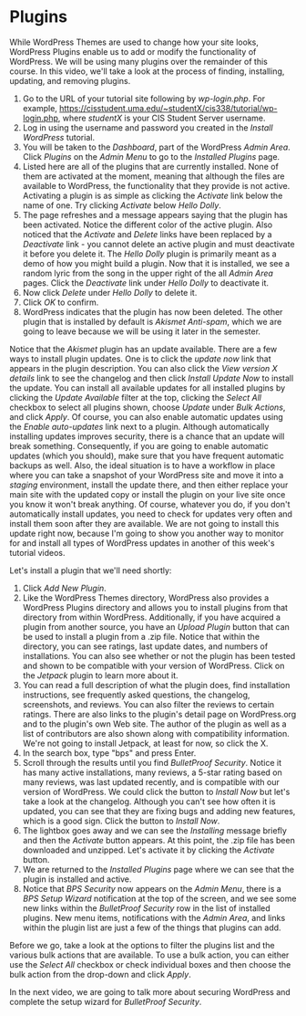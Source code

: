 # Plugins

While WordPress Themes are used to change how your site looks, WordPress Plugins enable us to add or modify the functionality of WordPress. We will be using many plugins over the remainder of this course. In this video, we'll take a look at the process of finding, installing, updating, and removing plugins.

1. Go to the URL of your tutorial site following by _wp-login.php_. For example, <https://cisstudent.uma.edu/~studentX/cis338/tutorial/wp-login.php>, where _studentX_ is your CIS Student Server username.
2. Log in using the username and password you created in the _Install WordPress_ tutorial.
3. You will be taken to the _Dashboard_, part of the WordPress _Admin Area_. Click _Plugins_ on the _Admin Menu_ to go to the _Installed Plugins_ page.
4. Listed here are all of the plugins that are currently installed. None of them are activated at the moment, meaning that although the files are available to WordPress, the functionality that they provide is not active. Activating a plugin is as simple as clicking the _Activate_ link below the name of one. Try clicking _Activate_ below _Hello Dolly_.
5. The page refreshes and a message appears saying that the plugin has been activated. Notice the different color of the active plugin. Also noticed that the _Activate_ and _Delete_ links have been replaced by a _Deactivate_ link - you cannot delete an active plugin and must deactivate it before you delete it. The _Hello Dolly_ plugin is primarily meant as a demo of how you might build a plugin. Now that it is installed, we see a random lyric from the song in the upper right of the all _Admin Area_ pages. Click the _Deactivate_ link under _Hello Dolly_ to deactivate it.
6. Now click _Delete_ under _Hello Dolly_ to delete it.
7. Click _OK_ to confirm.
8. WordPress indicates that the plugin has now been deleted. The other plugin that is installed by default is _Akismet Anti-spam_, which we are going to leave because we will be using it later in the semester.

Notice that the _Akismet_ plugin has an update available. There are a few ways to install plugin updates. One is to click the _update now_ link that appears in the plugin description. You can also click the _View version X details_ link to see the changelog and then click _Install Update Now_ to install the update. You can install all available updates for all installed plugins by clicking the _Update Available_ filter at the top, clicking the _Select All_ checkbox to select all plugins shown, choose _Update_ under _Bulk Actions_, and click _Apply_. Of course, you can also enable automatic updates using the _Enable auto-updates_ link next to a plugin. Although automatically installing updates improves security, there is a chance that an update will break something. Consequently, if you are going to enable automatic updates (which you should), make sure that you have frequent automatic backups as well. Also, the ideal situation is to have a workflow in place where you can take a snapshot of your WordPress site and move it into a _staging_ environment, install the update there, and then either replace your main site with the updated copy or install the plugin on your live site once you know it won't break anything. Of course, whatever you do, if you don't automatically install updates, you need to check for updates very often and install them soon after they are available. We are not going to install this update right now, because I'm going to show you another way to monitor for and install all types of WordPress updates in another of this week's tutorial videos.

Let's install a plugin that we'll need shortly:

1. Click _Add New Plugin_.
2. Like the WordPress Themes directory, WordPress also provides a WordPress Plugins directory and allows you to install plugins from that directory from within WordPress. Additionally, if you have acquired a plugin from another source, you have an _Upload Plugin_ button that can be used to install a plugin from a .zip file. Notice that within the directory, you can see ratings, last update dates, and numbers of installations. You can also see whether or not the plugin has been tested and shown to be compatible with your version of WordPress. Click on the _Jetpack_ plugin to learn more about it.
3. You can read a full description of what the plugin does, find installation instructions, see frequently asked questions, the changelog, screenshots, and reviews. You can also filter the reviews to certain ratings. There are also links to the plugin's detail page on WordPress.org and to the plugin's own Web site. The author of the plugin as well as a list of contributors are also shown along with compatibility information. We're not going to install Jetpack, at least for now, so click the X.
4. In the search box, type "bps" and press Enter.
5. Scroll through the results until you find _BulletProof Security_. Notice it has many active installations, many reviews, a 5-star rating based on many reviews, was last updated recently, and is compatible with our version of WordPress. We could click the button to _Install Now_ but let's take a look at the changelog. Although you can't see how often it is updated, you can see that they are fixing bugs and adding new features, which is a good sign. Click the button to _Install Now_.
6. The lightbox goes away and we can see the _Installing_ message briefly and then the _Activate_ button appears. At this point, the .zip file has been downloaded and unzipped. Let's activate it by clicking the _Activate_ button.
7. We are returned to the _Installed Plugins_ page where we can see that the plugin is installed and active.
8. Notice that _BPS Security_ now appears on the _Admin Menu_, there is a _BPS Setup Wizard_ notification at the top of the screen, and we see some new links within the _BulletProof Security_ row in the list of installed plugins. New menu items, notifications with the _Admin Area_, and links within the plugin list are just a few of the things that plugins can add.

Before we go, take a look at the options to filter the plugins list and the various bulk actions that are available. To use a bulk action, you can either use the _Select All_ checkbox or check individual boxes and then choose the bulk action from the drop-down and click _Apply_.

In the next video, we are going to talk more about securing WordPress and complete the setup wizard for _BulletProof Security_.
